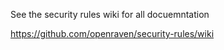See the security rules wiki for all docuemntation

https://github.com/openraven/security-rules/wiki
